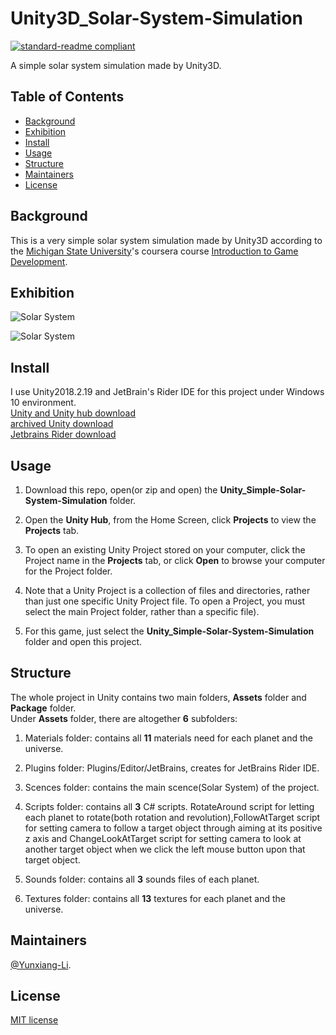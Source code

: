 # Unity3D_Solar-System-Simulation

[![standard-readme compliant](https://img.shields.io/badge/readme%20style-standard-brightgreen.svg?style=flat-square)](https://github.com/RichardLitt/standard-readme)

A simple solar system simulation made by Unity3D.

## Table of Contents

- [Background](#Background)
- [Exhibition](#Exhibition)
- [Install](#install)
- [Usage](#usage)
- [Structure](#Structure)
- [Maintainers](#Maintainers)
- [License](#license)

## Background
This is a very simple solar system simulation made by Unity3D according to the [Michigan State University](https://msu.edu/)'s coursera course [Introduction to Game Development](https://www-cloudfront-alias.coursera.org/learn/game-development/home/welcome).

## Exhibition

![Solar System](https://github.com/Yunxiang-Li/Unity3D_Simple-Solar-System-Simulation/blob/master/Screeshots%20and%20Gifs/Solar%20System%20Exhibition.gif)

![Solar System](https://github.com/Yunxiang-Li/Unity_Simple-Solar-System-Simulation/blob/master/Screeshots%20and%20Gifs/syloar%20system.PNG)

## Install

I use Unity2018.2.19 and JetBrain's Rider IDE for this project under Windows 10 environment.<br>
[Unity and Unity hub download](https://unity3d.com/get-unity/download)<br>
[archived Unity download ](https://unity3d.com/get-unity/download/archive)<br>
[Jetbrains Rider download](https://www.jetbrains.com/rider/download/#section=windows)


## Usage

1. Download this repo, open(or zip and open) the **Unity_Simple-Solar-System-Simulation** folder.

2. Open the **Unity Hub**, from the Home Screen, click **Projects** to view the **Projects** tab.

3. To open an existing Unity Project stored on your computer, click the Project name in the **Projects** tab, or click **Open** to browse your computer for the Project folder.

4. Note that a Unity Project is a collection of files and directories, rather than just one specific Unity Project file. To open a Project, you must select the main Project folder, rather than a specific file).

5. For this game, just select the **Unity_Simple-Solar-System-Simulation** folder and open this project.

## Structure

The whole project in Unity contains two main folders, **Assets** folder and **Package** folder.<br>
Under **Assets** folder, there are altogether **6** subfolders:

1. Materials folder: contains all **11** materials need for each planet and the universe.

2. Plugins folder: Plugins/Editor/JetBrains, creates for JetBrains Rider IDE.

3. Scences folder: contains the main scence(Solar System) of the project.

4. Scripts folder: contains all **3** C# scripts. RotateAround script for letting each planet
to rotate(both rotation and revolution),FollowAtTarget script for setting camera to follow a 
target object through aiming at its positive z axis and ChangeLookAtTarget script for setting
camera to look at another target object when we click the left mouse button upon that target object.

5. Sounds folder: contains all **3** sounds files of each planet.

6. Textures folder: contains all **13** textures for each planet and the universe.


## Maintainers

[@Yunxiang-Li](https://github.com/Yunxiang-Li).

## License

[MIT license](https://github.com/Yunxiang-Li/CS61B/blob/master/LICENSE)
